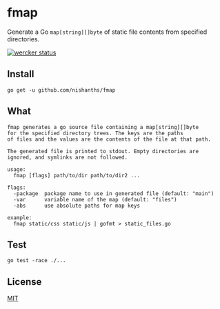# fmap

Generate a Go `map[string][]byte` of static file contents from specified directories.

[![wercker status](https://app.wercker.com/status/d946d386cadef972e6dc50cef520b6a1/s/master "wercker status")](https://app.wercker.com/project/byKey/d946d386cadef972e6dc50cef520b6a1)

## Install

```
go get -u github.com/nishanths/fmap
```

## What

```
fmap generates a go source file containing a map[string][]byte
for the specified directory trees. The keys are the paths
of files and the values are the contents of the file at that path.

The generated file is printed to stdout. Empty directories are
ignored, and symlinks are not followed.

usage:
  fmap [flags] path/to/dir path/to/dir2 ...

flags:
  -package  package name to use in generated file (default: "main")
  -var      variable name of the map (default: "files")
  -abs      use absolute paths for map keys

example:
  fmap static/css static/js | gofmt > static_files.go
```

## Test

```
go test -race ./...
```

## License

[MIT](https://nishanths.mit-license.org)
